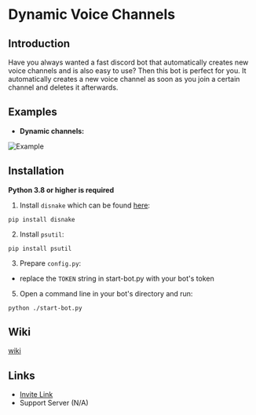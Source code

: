 # Dynamic Voice Channels

## Introduction

Have you always wanted a fast discord bot that automatically creates new voice channels and is also easy to use?  Then this bot is perfect for you. It automatically creates a new voice channel as soon as you join a certain channel and deletes it afterwards.

## Examples

- **Dynamic channels:**

![Example](https://i.imgur.com/40zpISm.gif)

## Installation

**Python 3.8 or higher is required**

1. Install `disnake` which can be found [here](https://github.com/Rapptz/discord.py):
```
pip install disnake
```
2. Install `psutil`:
```
pip install psutil
```
3. Prepare `config.py`:
  - replace the `TOKEN` string in start-bot.py with your bot's token
5. Open a command line in your bot's directory and run:
```
python ./start-bot.py
```

## Wiki

[wiki](https://github.com/Pawl-Patrol/Dynamic-Voice-Channels/wiki)

## Links

- [Invite Link](https://discord.com/api/oauth2/authorize?client_id=723665963123343480&permissions=286269440&scope=bot%20applications.commands)
- Support Server (N/A)
